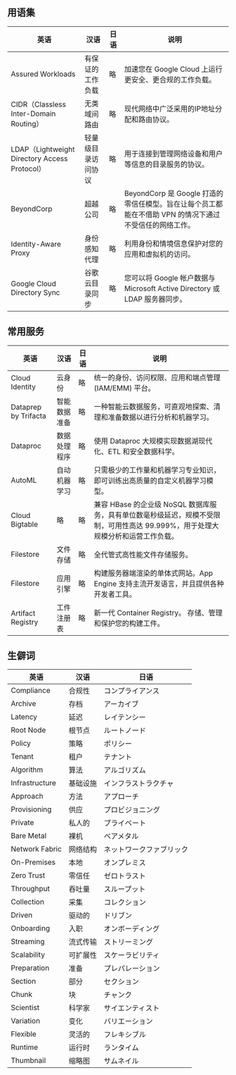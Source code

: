 ## 用语集
| 英语 | 汉语 | 日语 | 说明 |
| ---- | ---- | ---- | ---- |
| Assured Workloads | 有保证的工作负载 | 略 | 加速您在 Google Cloud 上运行更安全、更合规的工作负载。 |
| CIDR（Classless Inter-Domain Routing） | 无类域间路由 | 略 | 现代网络中广泛采用的IP地址分配和路由协议。 |
| LDAP（Lightweight Directory Access Protocol） | 轻量级目录访问协议 | 略 | 用于连接到管理网络设备和用户等信息的目录服务的协议。 |
| BeyondCorp | 超越公司 | 略 | BeyondCorp 是 Google 打造的零信任模型。旨在让每个员工都能在不借助 VPN 的情况下通过不受信任的网络工作。 |
| Identity-Aware Proxy | 身份感知代理 | 略 | 利用身份和情境信息保护对您的应用和虚拟机的访问。 |
| Google Cloud Directory Sync | 谷歌云目录同步 | 略 | 您可以将 Google 帐户数据与 Microsoft Active Directory 或 LDAP 服务器同步。 |

## 常用服务
| 英语 | 汉语 | 日语 | 说明 |
| ---- | ---- | ---- | ---- |
| Cloud Identity | 云身份 | 略 | 统一的身份、访问权限、应用和端点管理 (IAM/EMM) 平台。 |
| Dataprep by Trifacta | 智能数据准备 | 略 | 一种智能云数据服务，可直观地探索、清理和准备数据以进行分析和机器学习。 |
| Dataproc | 数据处理程序 | 略 | 使用 Dataproc 大规模实现数据湖现代化、ETL 和安全数据科学。 |
| AutoML | 自动机器学习 | 略 | 只需极少的工作量和机器学习专业知识，即可训练出高质量的自定义机器学习模型。 |
| Cloud Bigtable | 略 | 略 | 兼容 HBase 的企业级 NoSQL 数据库服务，具有单位数毫秒级延迟，规模不受限制，可用性高达 99.999%，用于处理大规模分析和运营工作负载。 |
| Filestore | 文件存储 | 略 | 全代管式高性能文件存储服务。 |
| Filestore | 应用引擎 | 略 | 构建服务器端渲染的单体式网站。App Engine 支持主流开发语言，并且提供各种开发者工具。 |
| Artifact Registry | 工件注册表 | 略 | 新一代 Container Registry。 存储、管理和保护您的构建工件。 |



## 生僻词
| 英语 | 汉语 | 日语 |
| ---- | ---- | ---- |
| Compliance | 合规性 | コンプライアンス |
| Archive | 存档 | アーカイブ |
| Latency | 延迟 | レイテンシー |
| Root Node | 根节点 | ルートノード |
| Policy | 策略 | ポリシー |
| Tenant | 租户 | テナント |
| Algorithm | 算法 | アルゴリズム |
| Infrastructure | 基础设施 | インフラストラクチャ |
| Approach | 方法 | アプローチ |
| Provisioning | 供应 | プロビジョニング |
| Private | 私人的 | プライベート |
| Bare Metal | 裸机 | ベアメタル  |
| Network Fabric | 网络结构 | ネットワークファブリック  |
| On-Premises | 本地 | オンプレミス |
| Zero Trust | 零信任 | ゼロトラスト |
| Throughput | 吞吐量 | スループット |
| Collection | 采集 | コレクション |
| Driven | 驱动的 | ドリブン |
| Onboarding | 入职 | オンボーディング |
| Streaming | 流式传输 | ストリーミング |
| Scalability | 可扩展性 | スケーラビリティ |
| Preparation | 准备 | プレパレーション |
| Section | 部分 | セクション |
| Chunk | 块 | チャンク |
| Scientist | 科学家 | サイエンティスト |
| Variation | 变化 | バリエーション |
| Flexible | 灵活的 | フレキシブル |
| Runtime | 运行时 | ランタイム |
| Thumbnail | 缩略图 | サムネイル |


